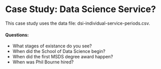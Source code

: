 # Case Study: Data Science Service?
This case study uses the data file: dsi-individual-service-periods.csv.

#### Questions:
* What stages of existance do you see?
* When did the School of Data Science begin?
* When did the first MSDS degree award happen?
* When was Phil Bourne hired?
